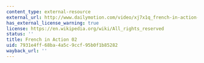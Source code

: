 ```yaml
---
content_type: external-resource
external_url: http://www.dailymotion.com/video/xj7x1q_french-in-action-02_shortfilms
has_external_license_warning: true
license: https://en.wikipedia.org/wiki/All_rights_reserved
status: ''
title: French in Action 02
uid: 7931e4ff-68ba-4a5c-9ccf-95b0f1b85282
wayback_url: ''
---
```

